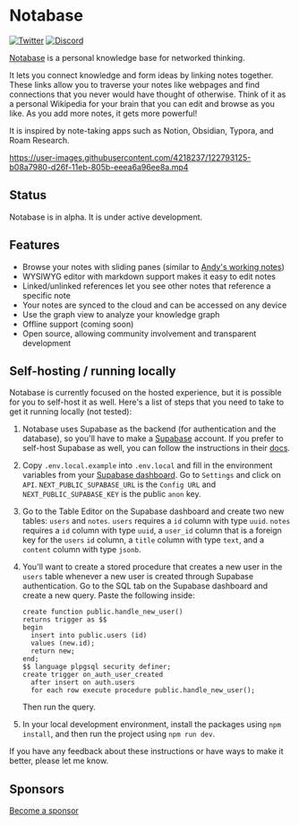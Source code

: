 # Notabase

[![Twitter](https://img.shields.io/twitter/follow/notabase?style=social)](https://twitter.com/notabase)
[![Discord](https://img.shields.io/discord/852987194619985990?label=discord&logo=discord)](https://discord.gg/BQKNRu7nv5)

[Notabase](https://notabase.io) is a personal knowledge base for networked thinking.

It lets you connect knowledge and form ideas by linking notes together. These links allow you to traverse your notes like webpages and find connections that you never would have thought of otherwise. Think of it as a personal Wikipedia for your brain that you can edit and browse as you like. As you add more notes, it gets more powerful!

It is inspired by note-taking apps such as Notion, Obsidian, Typora, and Roam Research.

https://user-images.githubusercontent.com/4218237/122793125-b08a7980-d26f-11eb-805b-eeea6a96ee8a.mp4

## Status

Notabase is in alpha. It is under active development.

## Features

- Browse your notes with sliding panes (similar to [Andy's working notes](https://notes.andymatuschak.org/About_these_notes))
- WYSIWYG editor with markdown support makes it easy to edit notes
- Linked/unlinked references let you see other notes that reference a specific note
- Your notes are synced to the cloud and can be accessed on any device
- Use the graph view to analyze your knowledge graph
- Offline support (coming soon)
- Open source, allowing community involvement and transparent development

## Self-hosting / running locally

Notabase is currently focused on the hosted experience, but it is possible for you to self-host it as well. Here's a list of steps that you need to take to get it running locally (not tested):

1. Notabase uses Supabase as the backend (for authentication and the database), so you'll have to make a [Supabase](https://supabase.io) account. If you prefer to self-host Supabase as well, you can follow the instructions in their [docs](https://supabase.io/docs/guides/self-hosting).
2. Copy `.env.local.example` into `.env.local` and fill in the environment variables from your [Supabase dashboard](https://app.supabase.io). Go to `Settings` and click on `API`. `NEXT_PUBLIC_SUPABASE_URL` is the `Config URL` and `NEXT_PUBLIC_SUPABASE_KEY` is the public `anon` key.
3. Go to the Table Editor on the Supabase dashboard and create two new tables: `users` and `notes`. `users` requires a `id` column with type `uuid`. `notes` requires a `id` column with type `uuid`, a `user_id` column that is a foreign key for the `users` `id` column, a `title` column with type `text`, and a `content` column with type `jsonb`.
4. You'll want to create a stored procedure that creates a new user in the `users` table whenever a new user is created through Supabase authentication. Go to the SQL tab on the Supabase dashboard and create a new query. Paste the following inside:

   ```
   create function public.handle_new_user()
   returns trigger as $$
   begin
     insert into public.users (id)
     values (new.id);
     return new;
   end;
   $$ language plpgsql security definer;
   create trigger on_auth_user_created
     after insert on auth.users
     for each row execute procedure public.handle_new_user();
   ```

   Then run the query.

5. In your local development environment, install the packages using `npm install`, and then run the project using `npm run dev`.

If you have any feedback about these instructions or have ways to make it better, please let me know.

## Sponsors

[Become a sponsor](https://github.com/sponsors/churichard)
